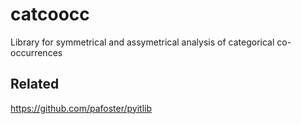 # catcoocc

Library for symmetrical and assymetrical analysis of categorical co-occurrences

## Related

https://github.com/pafoster/pyitlib

